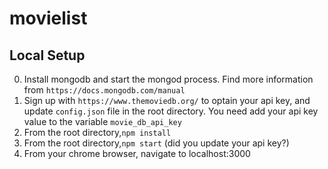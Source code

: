 # movielist
## Local Setup

0. Install mongodb and start the mongod process. Find more information from `https://docs.mongodb.com/manual`
1. Sign up with `https://www.themoviedb.org/` to optain your api key, and update `config.json` file in the root directory. You need add your api key value to the variable `movie_db_api_key`
2. From the root directory,`npm install` 
3. From the root directory,`npm start` (did you update your api key?)
4. From your chrome browser, navigate to localhost:3000

